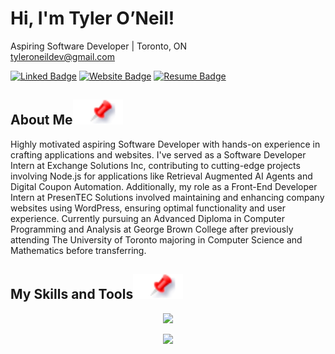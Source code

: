 # Hi, I'm Tyler O’Neil!

Aspiring Software Developer | Toronto, ON  
tyleroneildev@gmail.com  

<a href="https://linkedin.com/in/tyler-oneil-dev"><img src="https://img.shields.io/badge/LinkedIn-0A0A0A?style=for-the-badge&logo=Linkedin&logoColor=white" alt="Linked Badge"></a> 
<a href="https://tyleroneil.dev"><img src="https://img.shields.io/badge/Website-0A0A0A?style=for-the-badge&logo=react&logoColor=white" alt="Website Badge"></a> 
<a href="https://tyleroneil.dev/resume.pdf"><img src="https://img.shields.io/badge/Resume-0A0A0A?style=for-the-badge&logo=microsoft-word&logoColor=white" alt="Resume Badge"></a> 

## About Me[![](https://raw.githubusercontent.com/aregtech/areg-sdk/master/docs/img/pin.svg)](#about-me)

Highly motivated aspiring Software Developer with hands-on experience in crafting applications and websites. I've served as a Software Developer Intern at Exchange Solutions Inc, contributing to cutting-edge projects involving Node.js for applications like Retrieval Augmented AI Agents and Digital Coupon Automation. Additionally, my role as a Front-End Developer Intern at PresenTEC Solutions involved maintaining and enhancing company websites using WordPress, ensuring optimal functionality and user experience. Currently pursuing an Advanced Diploma in Computer Programming and Analysis at George Brown College after previously attending The University of Toronto majoring in Computer Science and Mathematics before transferring.

## My Skills and Tools[![](https://raw.githubusercontent.com/aregtech/areg-sdk/master/docs/img/pin.svg)](#my-skills-and-tools)
<p align="center">
  <img src="https://skillicons.dev/icons?i=html,css,bootstrap,tailwind,js,ts,react,nodejs,expressjs,php,python,java,cs,bash,r" />
</p>
<p align="center">
  <img src="https://skillicons.dev/icons?i=aws,vscode,visualstudio,git,linux,mysql,wordpress,firebase,dotnet,vite" />
</p>
